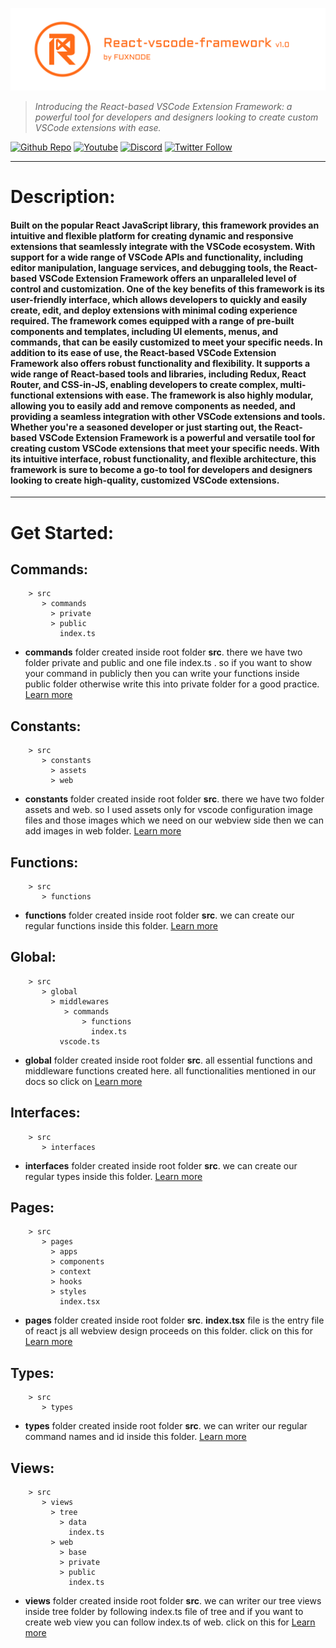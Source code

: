![Demo](https://raw.githubusercontent.com/Fux-Node/react-vscode-framework/dev/src/constants/web/card-intro.png?token=GHSAT0AAAAAAB65NEVYFCJP7XRRV6JCEUMQY74NHHQ)


> *Introducing the React-based VSCode Extension Framework: a powerful tool for developers and designers looking to create custom VSCode extensions with ease.*

[twitter-shield]: https://img.shields.io/twitter/follow/fuxnode?style=social
[twitter-url]: https://twitter.com/fuxnode
[github-shield]: https://img.shields.io/github/stars/Fux-Node/react-vscode-framework?style=social
[github-url]: https://github.com/Fux-Node/react-vscode-framework.git
[youtube-shield]: https://img.shields.io/youtube/channel/views/UClqkweaAkQhKTJKWDS3Tlnw?style=social
[youtube-url]: https://www.youtube.com/UClqkweaAkQhKTJKWDS3Tlnw
[discord-shield]: https://dcbadge.vercel.app/api/server/hACSzssXYy?style=social
[discord-url]: https://discord.gg/hACSzssXYy

[![Github Repo][github-shield]][github-url]
[![Youtube][youtube-shield]][youtube-url]
[![Discord][discord-shield]][discord-url]
[![Twitter Follow][twitter-shield]][twitter-url]

****

# Description:

#### Built on the popular React JavaScript library, this framework provides an intuitive and flexible platform for creating dynamic and responsive extensions that seamlessly integrate with the VSCode ecosystem. With support for a wide range of VSCode APIs and functionality, including editor manipulation, language services, and debugging tools, the React-based VSCode Extension Framework offers an unparalleled level of control and customization. One of the key benefits of this framework is its user-friendly interface, which allows developers to quickly and easily create, edit, and deploy extensions with minimal coding experience required. The framework comes equipped with a range of pre-built components and templates, including UI elements, menus, and commands, that can be easily customized to meet your specific needs. In addition to its ease of use, the React-based VSCode Extension Framework also offers robust functionality and flexibility. It supports a wide range of React-based tools and libraries, including Redux, React Router, and CSS-in-JS, enabling developers to create complex, multi-functional extensions with ease. The framework is also highly modular, allowing you to easily add and remove components as needed, and providing a seamless integration with other VSCode extensions and tools. Whether you're a seasoned developer or just starting out, the React-based VSCode Extension Framework is a powerful and versatile tool for creating custom VSCode extensions that meet your specific needs. With its intuitive interface, robust functionality, and flexible architecture, this framework is sure to become a go-to tool for developers and designers looking to create high-quality, customized VSCode extensions.
****

# Get Started:

## Commands:
        > src
           > commands
             > private
             > public
               index.ts

* **commands** folder created inside root folder **src**. there we have two folder private and public and one file index.ts . so if you want to show your command in publicly then you can write your functions inside public folder otherwise write this into private folder for a good practice. [Learn more](https://docs.fuxnode.com/react-vscode-framework/commands)

## Constants:
        > src
           > constants
             > assets
             > web

* **constants** folder created inside root folder **src**. there we have two folder assets and web. so I used assets only for vscode configuration image files and those images which we need on our webview side then we can add images in web folder. [Learn more](https://docs.fuxnode.com/react-vscode-framework/constants)

## Functions:
        > src
           > functions

* **functions** folder created inside root folder **src**. we can create our regular functions inside this folder. [Learn more](https://docs.fuxnode.com/react-vscode-framework/functions)

## Global:
        > src
           > global
             > middlewares
                > commands
                    > functions
                      index.ts
               vscode.ts

* **global** folder created inside root folder **src**. all essential functions and middleware functions created here. all functionalities mentioned in our docs so click on [Learn more](https://docs.fuxnode.com/react-vscode-framework/global)

## Interfaces:
        > src
           > interfaces

* **interfaces** folder created inside root folder **src**. we can create our regular types inside this folder. [Learn more](https://docs.fuxnode.com/react-vscode-framework/interfaces)

## Pages:
        > src
           > pages
             > apps
             > components
             > context
             > hooks
             > styles
               index.tsx

* **pages** folder created inside root folder **src**. **index.tsx** file is the entry file of react js all webview design proceeds on this folder. click on this for [Learn more](https://docs.fuxnode.com/react-vscode-framework/pages)

## Types:
        > src
           > types

* **types** folder created inside root folder **src**. we can writer our regular command names and id inside this folder. [Learn more](https://docs.fuxnode.com/react-vscode-framework/types)

## Views:
        > src
           > views
             > tree
               > data
                 index.ts
             > web
               > base
               > private
               > public
                 index.ts

* **views** folder created inside root folder **src**. we can writer our tree views inside tree folder by following index.ts file of tree and if you want to create web view you can follow index.ts of web. click on this for [Learn more](https://docs.fuxnode.com/react-vscode-framework/views)